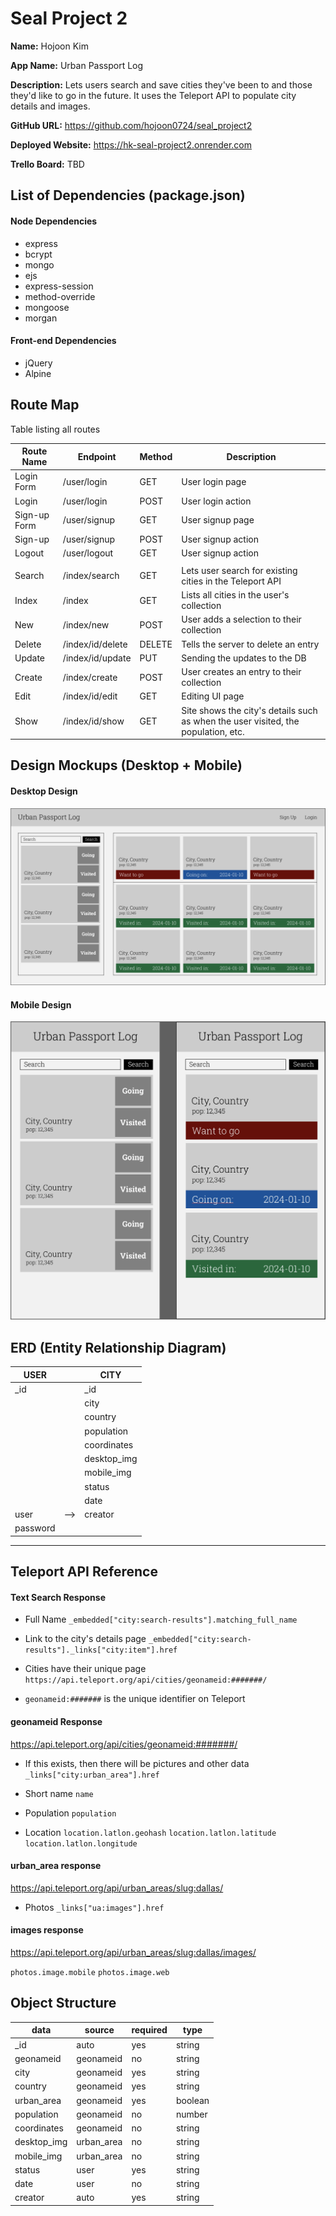 # Seal Project 2

**Name:** Hojoon Kim

**App Name:** Urban Passport Log

**Description:** Lets users search and save cities they've been to and those they'd like to go in the future. It uses the Teleport API to populate city details and images.

**GitHub URL:** https://github.com/hojoon0724/seal_project2

**Deployed Website:** https://hk-seal-project2.onrender.com

**Trello Board:** TBD

## List of Dependencies (package.json)

#### Node Dependencies

- express
- bcrypt
- mongo
- ejs
- express-session
- method-override
- mongoose
- morgan

#### Front-end Dependencies

- jQuery
- Alpine

## Route Map

Table listing all routes

| Route Name   | Endpoint         | Method | Description                                                                       |
| ------------ | ---------------- | ------ | --------------------------------------------------------------------------------- |
| Login Form   | /user/login      | GET    | User login page                                                                   |
| Login        | /user/login      | POST   | User login action                                                                 |
| Sign-up Form | /user/signup     | GET    | User signup page                                                                  |
| Sign-up      | /user/signup     | POST   | User signup action                                                                |
| Logout       | /user/logout     | GET    | User signup action                                                                |
|              |                  |        |                                                                                   |
| Search       | /index/search    | GET    | Lets user search for existing cities in the Teleport API                          |
| Index        | /index           | GET    | Lists all cities in the user's collection                                         |
| New          | /index/new       | POST   | User adds a selection to their collection                                         |
| Delete       | /index/id/delete | DELETE | Tells the server to delete an entry                                               |
| Update       | /index/id/update | PUT    | Sending the updates to the DB                                                     |
| Create       | /index/create    | POST   | User creates an entry to their collection                                         |
| Edit         | /index/id/edit   | GET    | Editing UI page                                                                   |
| Show         | /index/id/show   | GET    | Site shows the city's details such as when the user visited, the population, etc. |

## Design Mockups (Desktop + Mobile)

#### Desktop Design

![Desktop UI preview](./ui-sample/Desktop.png)

#### Mobile Design

![Mobile UI preview](./ui-sample/Mobile.png)

## ERD (Entity Relationship Diagram)

| USER     |     | CITY        |
| -------- | --- | ----------- |
| \_id     |     | \_id        |
|          |     | city        |
|          |     | country     |
|          |     | population  |
|          |     | coordinates |
|          |     | desktop_img |
|          |     | mobile_img  |
|          |     | status      |
|          |     | date        |
| user     | --> | creator     |
| password |     |             |

---

## Teleport API Reference

#### Text Search Response

- Full Name
  `_embedded["city:search-results"].matching_full_name`

- Link to the city's details page
  `_embedded["city:search-results"]._links["city:item"].href`

- Cities have their unique page
  `https://api.teleport.org/api/cities/geonameid:#######/`

- `geonameid:#######` is the unique identifier on Teleport

#### geonameid Response

https://api.teleport.org/api/cities/geonameid:#######/

- If this exists, then there will be pictures and other data
  `_links["city:urban_area"].href`

- Short name
  `name`

- Population
  `population`

- Location
  `location.latlon.geohash`
  `location.latlon.latitude`
  `location.latlon.longitude`

#### urban_area response

https://api.teleport.org/api/urban_areas/slug:dallas/

- Photos
  `_links["ua:images"].href`

#### images response

https://api.teleport.org/api/urban_areas/slug:dallas/images/

`photos.image.mobile`
`photos.image.web`

## Object Structure

| data        | source     | required | type    |
| ----------- | ---------- | -------- | ------- |
| \_id        | auto       | yes      | string  |
| geonameid   | geonameid  | no       | string  |
| city        | geonameid  | yes      | string  |
| country     | geonameid  | yes      | string  |
| urban_area  | geonameid  | yes      | boolean |
| population  | geonameid  | no       | number  |
| coordinates | geonameid  | no       | string  |
| desktop_img | urban_area | no       | string  |
| mobile_img  | urban_area | no       | string  |
| status      | user       | yes      | string  |
| date        | user       | no       | string  |
| creator     | auto       | yes      | string  |
